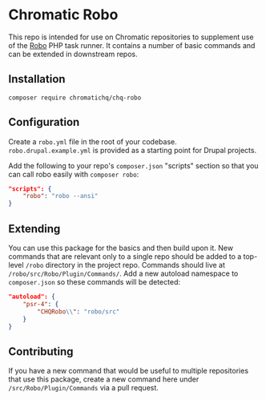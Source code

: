 # Chromatic Robo

This repo is intended for use on Chromatic repositories to supplement use of the
[Robo](https://robo.li/) PHP task runner. It contains a number of basic commands
and can be extended in downstream repos.

## Installation

`composer require chromatichq/chq-robo`

## Configuration

Create a `robo.yml` file in the root of your codebase. `robo.drupal.example.yml`
is provided as a starting point for Drupal projects.

Add the following to your repo's `composer.json` "scripts" section so that you
can call robo easily with `composer robo`:

```json
"scripts": {
    "robo": "robo --ansi"
}
```

## Extending

You can use this package for the basics and then build upon it. New commands
that are relevant only to a single repo should be added to a top-level `/robo`
directory in the project repo. Commands should live at `/robo/src/Robo/Plugin/Commands/`.
Add a new autoload namespace to `composer.json` so these commands will be
detected:

```json
"autoload": {
    "psr-4": {
        "CHQRobo\\": "robo/src"
    }
}
```

## Contributing

If you have a new command that would be useful to multiple repositories that use
this package, create a new command here under `/src/Robo/Plugin/Commands` via a
pull request.
